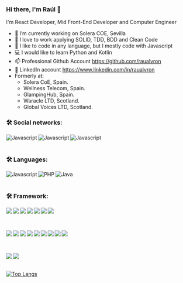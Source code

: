 ### Hi there, I'm Raúl 👋

I'm React Developer, Mid Front-End Developer and Computer Engineer

- 🔭 I’m currently working on Solera COE, Sevilla
- 💬 I love to work applying SOLID, TDD, BDD and Clean Code
- 🌱 I like to code in any language, but I mostly code with Javascript
- :computer: I would like to learn Python and Kotlin
- 📫 Professional Github Account https://github.com/raualvron
- :newspaper: LinkedIn account https://www.linkedin.com/in/raualvron
- Formerly at:
  - Solera CoE, Spain.
  - Wellness Telecom, Spain.
  - GlampingHub, Spain.
  - Waracle LTD, Scotland.
  - Global Voices LTD, Scotland.
  
### 🛠 Social networks:
<img align="left" alt="Javascript" src="https://img.shields.io/badge/GitHub-100000?style=for-the-badge&logo=github&logoColor=white"/>
<img align="left" alt="Javascript" src="https://img.shields.io/badge/LinkedIn-0077B5?style=for-the-badge&logo=linkedin&logoColor=white"/>
<img align="left" alt="Javascript" src="https://img.shields.io/badge/Twitter-1DA1F2?style=for-the-badge&logo=twitter&logoColor=white"/>
<br/><br/>
  
### 🛠 Languages:
<img align="left" alt="Javascript" src="https://img.shields.io/badge/JavaScript-323330?style=for-the-badge&logo=javascript&logoColor=F7DF1E"/>
<img align="left" alt="PHP" src="https://img.shields.io/badge/PHP-777BB4?style=for-the-badge&logo=php&logoColor=white"/> 
<img align="left" alt="Java" src="https://img.shields.io/badge/Java-ED8B00?style=for-the-badge&logo=java&logoColor=white"/>

<br/><br/>
### 🛠 Framework:
<img align="left" src="https://img.shields.io/badge/Angular-DD0031?style=for-the-badge&logo=angular&logoColor=white"/>
<img align="left" src="https://img.shields.io/badge/AngularJS-E23237?style=for-the-badge&logo=angularjs&logoColor=white"/>
<img align="left" src="https://img.shields.io/badge/Ant%20Design-1890FF?style=for-the-badge&logo=antdesign&logoColor=white"/>
<img align="left" src="https://img.shields.io/badge/Bootstrap-563D7C?style=for-the-badge&logo=bootstrap&logoColor=white"/>
<img align="left" src="https://img.shields.io/badge/Cypress-17202C?style=for-the-badge&logo=cypress&logoColor=white"/>
<img align="left" src="https://img.shields.io/badge/ember.js-E04E39?style=for-the-badge&logo=emberdotjs&logoColor=white"/>
<img align="left" src="https://img.shields.io/badge/Express.js-000000?style=for-the-badge&logo=express&logoColor=white"/>
<p>&nbsp;</p>
<p>&nbsp;</p>
<img align="left" src="https://img.shields.io/badge/firebase-ffca28?style=for-the-badge&logo=firebase&logoColor=black"/>
<img align="left" src="https://img.shields.io/badge/Gulp-CF4647?style=for-the-badge&logo=gulp&logoColor=white"/>
<img align="left" src="https://img.shields.io/badge/Jasmine-8A4182?style=for-the-badge&logo=Jasmine&logoColor=white"/>
<img align="left" src="https://img.shields.io/badge/Jest-C21325?style=for-the-badge&logo=jest&logoColor=white"/>
<img align="left" src="https://img.shields.io/badge/JWT-000000?style=for-the-badge&logo=JSON%20web%20tokens&logoColor=white"/>
<img align="left" src="https://img.shields.io/badge/Node.js-339933?style=for-the-badge&logo=nodedotjs&logoColor=white"/>
<img align="left" src="https://img.shields.io/badge/npm-CB3837?style=for-the-badge&logo=npm&logoColor=white"/>
<img align="left" src="https://img.shields.io/badge/React-20232A?style=for-the-badge&logo=react&logoColor=61DAFB"/>
<img align="left" src="https://img.shields.io/badge/Redux-593D88?style=for-the-badge&logo=redux&logoColor=white"/>
<p>&nbsp;</p>
<p>&nbsp;</p>
<img align="left" src="https://img.shields.io/badge/Sass-CC6699?style=for-the-badge&logo=sass&logoColor=white"/>
<img align="left" src="https://img.shields.io/badge/underscore%20js-0371B5?style=for-the-badge&logo=underscore.js&logoColor=white"/>

<br></br>

[![Top Langs](https://github-readme-stats.vercel.app/api/top-langs/?username=raualvron)](https://github.com/raualvron/github-readme-stats)
